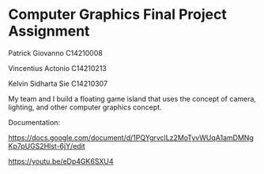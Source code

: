 # Computer Graphics Final Project Assignment

Patrick Giovanno			C14210008

Vincentius Actonio 		C14210213

Kelvin Sidharta Sie		C14210307


My team and I build a floating game island that uses the concept of camera, lighting, and other computer graphics concept.

Documentation:

https://docs.google.com/document/d/1PQYgrvclLz2MoTyvWUqA1amDMNgKp7pUGS2Hlst-6jY/edit

https://youtu.be/eDp4GK6SXU4
